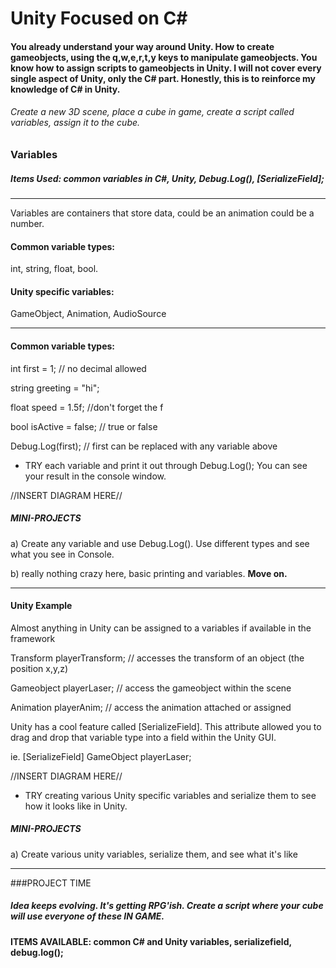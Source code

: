# Unity Focused on C#

#### You already understand your way around Unity. How to create gameobjects, using the q,w,e,r,t,y keys to manipulate gameobjects. You know how to assign scripts to gameobjects in Unity. I will not cover every single aspect of Unity, only the C# part. Honestly, this is to reinforce my knowledge of C# in Unity.

###### Create a new 3D scene, place a cube in game, create a script called variables, assign it to the cube.


### Variables
##### Items Used: common variables in C#, Unity, Debug.Log(), [SerializeField];

---

Variables are containers that store data, could be an animation could be a number.

#### Common variable types:
int, string, float, bool.

#### Unity specific variables:
GameObject, Animation, AudioSource

---

#### Common variable types:

  int first = 1; // no decimal allowed

  string greeting = "hi";

  float speed = 1.5f; //don't forget the f

  bool isActive = false; // true or false
  
  Debug.Log(first); // first can be replaced with any variable above
  
  - TRY each variable and print it out through Debug.Log(); You can see your result in the console window.
  
  //INSERT DIAGRAM HERE//  
  
  ##### MINI-PROJECTS
  
  a) Create any variable and use Debug.Log(). Use different types and see what you see in Console.
  
  b) really nothing crazy here, basic printing and variables. **Move on.**
  
  
---

#### Unity Example

Almost anything in Unity can be assigned to a variables if available in the framework

Transform playerTransform; // accesses the transform of an object (the position x,y,z)

Gameobject playerLaser; // access the gameobject within the scene

Animation playerAnim; // access the animation attached or assigned

Unity has a cool feature called [SerializeField]. This attribute allowed you to drag and drop that variable type into a field within the Unity GUI.

  ie. [SerializeField] GameObject playerLaser;

//INSERT DIAGRAM HERE//

- TRY creating various Unity specific variables and serialize them to see how it looks like in Unity.

##### MINI-PROJECTS

a)  Create various unity variables, serialize them, and see what it's like

---

###PROJECT TIME

##### Idea keeps evolving. It's getting RPG'ish. Create a script where your cube will use everyone of these IN GAME.

#### ITEMS AVAILABLE: common C# and Unity variables, serializefield, debug.log();

``` example here, i am burned blah.
